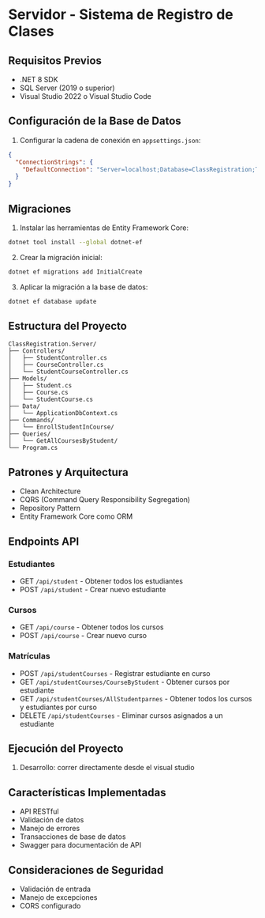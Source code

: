 # Servidor - Sistema de Registro de Clases

## Requisitos Previos
- .NET 8 SDK
- SQL Server (2019 o superior)
- Visual Studio 2022 o Visual Studio Code

## Configuración de la Base de Datos

1. Configurar la cadena de conexión en `appsettings.json`:
```json
{
  "ConnectionStrings": {
    "DefaultConnection": "Server=localhost;Database=ClassRegistration;Trusted_Connection=True;TrustServerCertificate=True;"
  }
}
```

## Migraciones

1. Instalar las herramientas de Entity Framework Core:
```bash
dotnet tool install --global dotnet-ef
```

2. Crear la migración inicial:
```bash
dotnet ef migrations add InitialCreate
```

3. Aplicar la migración a la base de datos:
```bash
dotnet ef database update
```

## Estructura del Proyecto
```
ClassRegistration.Server/
├── Controllers/
│   ├── StudentController.cs
│   ├── CourseController.cs
│   └── StudentCourseController.cs
├── Models/
│   ├── Student.cs
│   ├── Course.cs
│   └── StudentCourse.cs
├── Data/
│   └── ApplicationDbContext.cs
├── Commands/
│   └── EnrollStudentInCourse/
├── Queries/
│   └── GetAllCoursesByStudent/
└── Program.cs
```

## Patrones y Arquitectura
- Clean Architecture
- CQRS (Command Query Responsibility Segregation)
- Repository Pattern
- Entity Framework Core como ORM

## Endpoints API

### Estudiantes
- GET `/api/student` - Obtener todos los estudiantes
- POST `/api/student` - Crear nuevo estudiante

### Cursos
- GET `/api/course` - Obtener todos los cursos
- POST `/api/course` - Crear nuevo curso

### Matrículas
- POST `/api/studentCourses` - Registrar estudiante en curso
- GET `/api/studentCourses/CourseByStudent` - Obtener cursos por estudiante
- GET `/api/studentCourses/AllStudentparnes` - Obtener todos los cursos y estudiantes por curso
- DELETE `/api/studentCourses` - Eliminar cursos asignados a un estudiante
 

## Ejecución del Proyecto

1. Desarrollo:
correr directamente desde el visual studio

## Características Implementadas
- API RESTful
- Validación de datos
- Manejo de errores
- Transacciones de base de datos
- Swagger para documentación de API

## Consideraciones de Seguridad
- Validación de entrada
- Manejo de excepciones
- CORS configurado